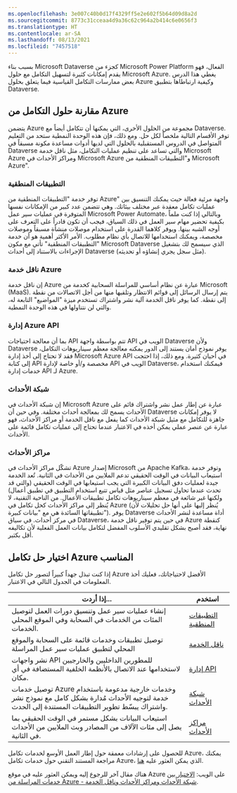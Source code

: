 ```yaml
---
ms.openlocfilehash: 3e007c40b0d17f4329ff5e2e602f5b64d09d8a2d
ms.sourcegitcommit: 8773c31cceaa4d9a36c62c964a2b414c6e0656f3
ms.translationtype: HT
ms.contentlocale: ar-SA
ms.lasthandoff: 08/13/2021
ms.locfileid: "7457518"
---
```

بسبب بناء Microsoft Dataverse كجزء من Microsoft Power Platform الفعال، فهو يقدم إمكانات كثيرة لتسهيل التكامل مع حلول Microsoft Azure. يغطي هذا الدرس بعض ممارسات التكامل القياسية فيما يتعلق بحلول Azure وكيفية ارتباطاها بتطبيق Dataverse.

## <a name="comparing-azures-integration-solutions"></a>مقارنة حلول التكامل من Azure

يتضمن Azure مجموعة من الحلول الأخرى، التي يمكنها أن تتكامل أيضاً مع Dataverse. توفر الأقسام التالية ملخصاً لكل حل. ومع ذلك، فإن هذه الوحدة النمطية ستحد من التعليم المتواصل في الدروس المستقبلية بالحلول التي لديها أدوات مساعدة مكونة مسبقاً في Dataverse والتي تساعد على تنظيم عمليات التكامل، مثل ناقل خدمة Microsoft Azure ومراكز الأحداث في Microsoft Azure و"التطبيقات المنطقية من Microsoft Azure".

### <a name="logic-apps"></a>التطبيقات المنطقية

توفر خدمة "التطبيقات المنطقية من Azure" واجهة مرئية فعالة حيث يمكنك التنسيق بين عمليات تكامل معقدة عبر مختلف بيئاتك. وهي تتضمن عدد كبير من الإمكانات نفسها المتوفرة في عمليات سير عمل Microsoft Power Automate، وبالتالي إذا كنت ملماً بكيفية تحضير مهام سير العمل في ذلك السياق، فيجب أن تكون قادراً على التعرف على أوجه الشبه بينها. ويوفر كلاهما القدرة على استخدام موصلات منشأة مسبقاً وموصلات مخصصة، ويمكنك استخدامها للاتصال بأي نظام مطلوب. الأمر الأكثر أهمية هو أن خدمة "التطبيقات المنطقية" تأتي مع مكون Microsoft Dataverse الذي سيسمح لك بتشغيل الإجراءات بالاستناد إلى أحداث Dataverse (مثل سجل يجري إنشاؤه أو تحديثه).

### <a name="azure-service-bus"></a>ناقل خدمة Azure

إن ناقل خدمة Azure عبارة عن نظام أساسي للمراسلة السحابية كخدمة من Microsoft‏ (MaaS). يتم إرسال الرسائل إلى قوائم الانتظار وتلقيها منها من أجل الاتصالات من نقطة إلى نقطة. كما يوفر ناقل الخدمة آلية نشر واشتراك تستخدم ميزة "المواضيع" التابعة له، والتي لن نتناولها في هذه الوحدة النمطية.

### <a name="azure-api-management"></a>إدارة Azure API

بما أن معالجة احتياجات API تتم بواسطة واجهة API الويب في Dataverse ولأن Dataverse يوفر نموذج أمان يستند إلى الدور يمكنه معالجة معظم سيناريوهات التكامل، فقد لا تحتاج إلى أخذ إدارة Microsoft Azure API في أحيان كثيرة. ومع ذلك، إذا احتجت إلى كتابة API مخصصة و/أو خاصة لإدارة API الويب في Dataverse، فيمكنك استخدام خدمات إدارة API لـ Azure.

### <a name="event-grid"></a>شبكة الأحداث

إن شبكة الأحداث في Microsoft Azure عبارة عن إطار عمل نشر واشتراك قائم على الأحداث يسمح لك بمعالجة أحداث مختلفة. وفي حين أن Dataverse لا يوفر إمكانات جاهزة للتكامل مع مثيل شبكة الأحداث كما يفعل مع ناقل الخدمة أو مراكز الأحداث، فهو عبارة عن عنصر عملي يمكن أخذه في الاعتبار عندما تحتاج إلى عمليات تكامل قائمة على الأحداث.

### <a name="event-hubs"></a>مراكز الأحداث

تشكّل مراكز الأحداث في Azure إصدار Microsoft من Apache Kafka، وتوفر خدمة استيعاب البيانات في الوقت الحقيقي تدعم الملايين من الأحداث في الثانية. تُعد الخدمة جيدة لعمليات دفق البيانات الكبيرة التي يجب استيعابها في الوقت الحقيقي (والتي قد تحدث عندما تحاول تسجيل عناصر مثل قياس تتبع استخدام التطبيق في تطبيق أعمال) ولكنها غير شائعة في معظم سيناريوهات تكامل تطبيقات الأعمال. من الناحية التقنية، لا يُنظر إلى مراكز الأحداث كحل تكامل في Azure (يُنظر إليها على أنها حل تحليلات لأن تطبيقاتها السائدة هي مع "بيانات كبيرة").
يوفر Dataverse أداة مساعدة لنشر الأحداث في مركز أحداث. في سياق Dataverse، في حين يتم توفير ناقل خدمة Azure كنقطة نهاية، فقد أصبح بشكل تقليدي الأسلوب المفضل لتكامل بيانات العمل الفعلية لأن تكاليفه أقل بكثير.

## <a name="choosing-the-right-azure-integration-solution"></a>اختيار حل تكامل Azure المناسب

إذا كنت تبذل جهداً كبيراً لتصور حل تكامل Azure الأفضل لاحتياجاتك، فعليك أخذ المعلومات في الجدول التالي في الاعتبار.

| إذا أردت...                                                                                                                                                       | استخدم       |
|-------------------------------------------------------------------------------------------------------------------------------------------------------------------------|----------------|
| إنشاء عمليات سير عمل وتنسيق دورات العمل لتوصيل المئات من الخدمات في السحابة وفي الموقع المحلي الخدمات.                                                        | [التطبيقات المنطقية](https://azure.microsoft.com/services/logic-apps/?azure-portal=true)     |
| توصيل تطبيقات وخدمات قائمة على السحابة والموقع المحلي لتطبيق عمليات سير عمل المراسلة                                                            | [ناقل الخدمة](https://azure.microsoft.com/services/service-bus/?azure-portal=true)    |
| نشر واجهات API للمطورين الداخليين والخارجيين لاستخدامها عند الاتصال بالأنظمة الخلفية المستضافة في أي مكان.                                               | [إدارة API](https://azure.microsoft.com/services/api-management/?azure-portal=true) |
| توصيل خدمات Azure وخدمات خارجية مدعومة باستخدام خدمة لتوجيه الأحداث مُدارة بشكل كامل مع نموذج نشر واشتراك يبسّط تطوير التطبيقات المستندة إلى الحدث. | [شبكة الأحداث](https://azure.microsoft.com/services/event-grid/?azure-portal=true)     |
| استيعاب البيانات بشكل مستمر في الوقت الحقيقي بما يصل إلى مئات الآلاف من المصادر وبث الملايين من الأحداث في الثانية.                                                 | [مراكز الأحداث](https://azure.microsoft.com/services/event-hubs/?azure-portal=true)     |

للحصول على إرشادات معمقة حول إطار العمل الأوسع لخدمات تكامل Azure، يمكنك مراجعة المستند التقني حول خدمات تكامل Azure، الذي يمكن العثور عليه [هنا](https://azure.microsoft.com/product-categories/integration/?azure-portal=true).

هناك مقال آخر للرجوع إليه ويمكن العثور عليه في موقع Azure على الويب: [الاختيار بين خدمات المراسلة من Azure - شبكة الأحداث ومراكز الأحداث وناقل الخدمة](/azure/event-grid/compare-messaging-services/?azure-portal=true).

